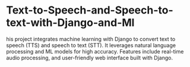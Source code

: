# Text-to-Speech-and-Speech-to-text-with-Django-and-Ml
his project integrates machine learning with Django to convert text to speech (TTS) and speech to text (STT). It leverages natural language processing and ML models for high accuracy. Features include real-time audio processing, and user-friendly web interface built with Django.
